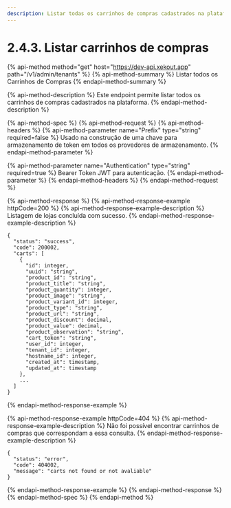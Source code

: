 ```yaml
---
description: Listar todas os carrinhos de compras cadastrados na plataforma.
---
```


# 2.4.3. Listar carrinhos de compras

{% api-method method="get" host="https://dev-api.xekout.app" path="/v1/admin/tenants" %}
{% api-method-summary %}
Listar todos os Carrinhos de Compras
{% endapi-method-summary %}

{% api-method-description %}
Este endpoint permite listar todos os carrinhos de compras cadastrados na plataforma.
{% endapi-method-description %}

{% api-method-spec %}
{% api-method-request %}
{% api-method-headers %}
{% api-method-parameter name="Prefix" type="string" required=false %}
Usado na construção de uma chave para armazenamento de token em todos os provedores de armazenamento.
{% endapi-method-parameter %}

{% api-method-parameter name="Authentication" type="string" required=true %}
Bearer Token JWT para autenticação.
{% endapi-method-parameter %}
{% endapi-method-headers %}
{% endapi-method-request %}

{% api-method-response %}
{% api-method-response-example httpCode=200 %}
{% api-method-response-example-description %}
Listagem de lojas concluída com sucesso.
{% endapi-method-response-example-description %}

```text
{
  "status": "success",
  "code": 200002,
  "carts": [
    {
      "id": integer,
      "uuid": "string",
      "product_id": "string",
      "product_title": "string",
      "product_quantity": integer,
      "product_image": "string",
      "product_variant_id": integer,
      "product_type": "string",
      "product_url": "string",
      "product_discount": decimal,
      "product_value": decimal,
      "product_observation": "string",
      "cart_token": "string",
      "user_id": integer,
      "tenant_id": integer,
      "hostname_id": integer,
      "created_at": timestamp,
      "updated_at": timestamp
    },
    ...
  ]
}
```
{% endapi-method-response-example %}

{% api-method-response-example httpCode=404 %}
{% api-method-response-example-description %}
Não foi possível encontrar carrinhos de compras que correspondam a essa consulta.
{% endapi-method-response-example-description %}

```text
{
  "status": "error",
  "code": 404002,
  "message": "carts not found or not avaliable"
}
```
{% endapi-method-response-example %}
{% endapi-method-response %}
{% endapi-method-spec %}
{% endapi-method %}

